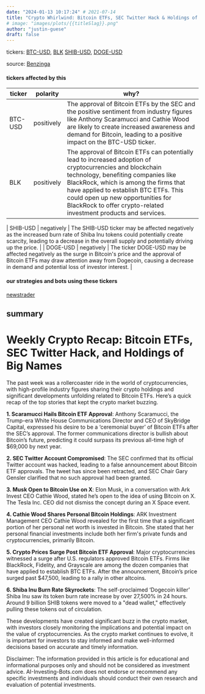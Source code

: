 ```yaml
---
date: "2024-01-13 10:17:24" # 2021-07-14
title: "Crypto Whirlwind: Bitcoin ETFs, SEC Twitter Hack & Holdings of BlackRock and Tesla"
# image: "images/plots/{{titleSlag}}.png"
author: "justin-guese"
draft: false
---
```

tickers: <a href='https://finance.yahoo.com/quote/BTC-USD' target='_blank'>BTC-USD</a>, <a href='https://finance.yahoo.com/quote/BLK' target='_blank'>BLK</a> <a href='https://finance.yahoo.com/quote/SHIB-USD' target='_blank'>SHIB-USD</a>, <a href='https://finance.yahoo.com/quote/DOGE-USD' target='_blank'>DOGE-USD</a>

source: <a href='https://www.benzinga.com/markets/cryptocurrency/24/01/36622093/weekly-crypto-recap-bitcoin-etfs-sec-twitter-hack-and-holdings-of-big-names' target='_blank'>Benzinga</a>

#### tickers affected by this

| ticker | polarity | why? |
|------------|------------|------------|
| BTC-USD | positively | The approval of Bitcoin ETFs by the SEC and the positive sentiment from industry figures like Anthony Scaramucci and Cathie Wood are likely to create increased awareness and demand for Bitcoin, leading to a positive impact on the BTC-USD ticker. |
| BLK | positively | The approval of Bitcoin ETFs can potentially lead to increased adoption of cryptocurrencies and blockchain technology, benefiting companies like BlackRock, which is among the firms that have applied to establish BTC ETFs. This could open up new opportunities for BlackRock to offer crypto-related investment products and services. |

| SHIB-USD | negatively | The SHIB-USD ticker may be affected negatively as the increased burn rate of Shiba Inu tokens could potentially create scarcity, leading to a decrease in the overall supply and potentially driving up the price. |
| DOGE-USD | negatively | The ticker DOGE-USD may be affected negatively as the surge in Bitcoin's price and the approval of Bitcoin ETFs may draw attention away from Dogecoin, causing a decrease in demand and potential loss of investor interest. |


#### our strategies and bots using these tickers

[newstrader](/strategies/newstrader)

## summary

# Weekly Crypto Recap: Bitcoin ETFs, SEC Twitter Hack, and Holdings of Big Names

The past week was a rollercoaster ride in the world of cryptocurrencies, with high-profile industry figures sharing their crypto holdings and significant developments unfolding related to Bitcoin ETFs. Here’s a quick recap of the top stories that kept the crypto market buzzing.

**1. Scaramucci Hails Bitcoin ETF Approval**: Anthony Scaramucci, the Trump-era White House Communications Director and CEO of SkyBridge Capital, expressed his desire to be a ‘ceremonial buyer’ of Bitcoin ETFs after the SEC’s approval. The former communications director is bullish about Bitcoin’s future, predicting it could surpass its previous all-time high of $69,000 by next year.

**2. SEC Twitter Account Compromised**: The SEC confirmed that its official Twitter account was hacked, leading to a false announcement about Bitcoin ETF approvals. The tweet has since been retracted, and SEC Chair Gary Gensler clarified that no such approval had been granted.

**3. Musk Open to Bitcoin Use on X**: Elon Musk, in a conversation with Ark Invest CEO Cathie Wood, stated he’s open to the idea of using Bitcoin on X. The Tesla Inc. CEO did not dismiss the concept during an X Space event.

**4. Cathie Wood Shares Personal Bitcoin Holdings**: ARK Investment Management CEO Cathie Wood revealed for the first time that a significant portion of her personal net worth is invested in Bitcoin. She stated that her personal financial investments include both her firm's private funds and cryptocurrencies, primarily Bitcoin.

**5. Crypto Prices Surge Post Bitcoin ETF Approval**: Major cryptocurrencies witnessed a surge after U.S. regulators approved Bitcoin ETFs. Firms like BlackRock, Fidelity, and Grayscale are among the dozen companies that have applied to establish BTC ETFs. After the announcement, Bitcoin’s price surged past $47,500, leading to a rally in other altcoins.

**6. Shiba Inu Burn Rate Skyrockets**: The self-proclaimed ‘Dogecoin killer’ Shiba Inu saw its token burn rate increase by over 27,500% in 24 hours. Around 9 billion SHIB tokens were moved to a "dead wallet," effectively pulling these tokens out of circulation.

These developments have created significant buzz in the crypto market, with investors closely monitoring the implications and potential impact on the value of cryptocurrencies. As the crypto market continues to evolve, it is important for investors to stay informed and make well-informed decisions based on accurate and timely information.

Disclaimer: The information provided in this article is for educational and informational purposes only and should not be considered as investment advice. AI-Investing-Bots.com does not endorse or recommend any specific investments and individuals should conduct their own research and evaluation of potential investments.